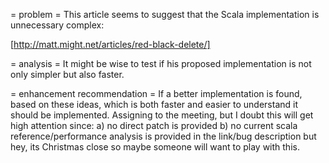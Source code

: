 = problem =
This article seems to suggest that the Scala implementation is unnecessary complex:

[http://matt.might.net/articles/red-black-delete/]

= analysis =
It might be wise to test if his proposed implementation is not only simpler but also faster.

= enhancement recommendation =
If a better implementation is found, based on these ideas, which is both faster and easier to understand it should be implemented.
Assigning to the meeting, but I doubt this will get high attention since:
a) no direct patch is provided
b) no current scala reference/performance analysis is provided in the link/bug description
but hey, its Christmas close so maybe someone will want to play with this.

